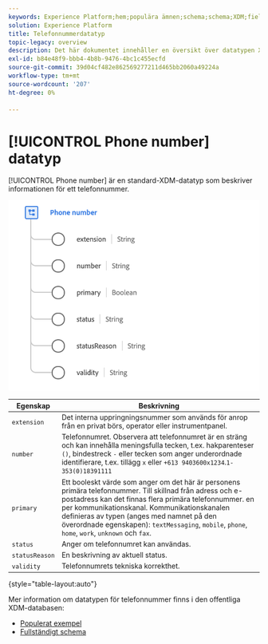 ```yaml
---
keywords: Experience Platform;hem;populära ämnen;schema;schema;XDM;fields;schemas;Schemas;phoneNumber;xdm:phoneNumber;datatyp;datatyp;datatyp;data type;
solution: Experience Platform
title: Telefonnummerdatatyp
topic-legacy: overview
description: Det här dokumentet innehåller en översikt över datatypen XDM för telefonnummer.
exl-id: b84e48f9-bbb4-4b8b-9476-4bc1c455ecfd
source-git-commit: 39d04cf482e862569277211d465bb2060a49224a
workflow-type: tm+mt
source-wordcount: '207'
ht-degree: 0%

---
```


# [!UICONTROL Phone number] datatyp

[!UICONTROL Phone number] är en standard-XDM-datatyp som beskriver informationen för ett telefonnummer.

<img src="../images/data-types/phone-number.png" width="600" /><br />

| Egenskap | Beskrivning |
| --- | --- |
| `extension` | Det interna uppringningsnummer som används för anrop från en privat börs, operator eller instrumentpanel. |
| `number` | Telefonnumret. Observera att telefonnumret är en sträng och kan innehålla meningsfulla tecken, t.ex. hakparenteser `()`, bindestreck `-` eller tecken som anger underordnade identifierare, t.ex. tillägg `x` eller `+613 9403600x1234`.`1-353(0)18391111` |
| `primary` | Ett booleskt värde som anger om det här är personens primära telefonnummer. Till skillnad från adress och e-postadress kan det finnas flera primära telefonnummer. en per kommunikationskanal. Kommunikationskanalen definieras av typen (anges med namnet på den överordnade egenskapen): `textMessaging`, `mobile`, `phone`, `home`, `work`, `unknown` och `fax`. |
| `status` | Anger om telefonnumret kan användas. |
| `statusReason` | En beskrivning av aktuell status. |
| `validity` | Telefonnumrets tekniska korrekthet. |

{style=&quot;table-layout:auto&quot;}

Mer information om datatypen för telefonnummer finns i den offentliga XDM-databasen:

* [Populerat exempel](https://github.com/adobe/xdm/blob/master/components/datatypes/phonenumber.example.1.json)
* [Fullständigt schema](https://github.com/adobe/xdm/blob/master/components/datatypes/phonenumber.schema.json)
